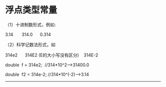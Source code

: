 ﻿
# 浮点类型常量

（1）十进制数形式，例如:                               

3.14       314.0      0.314 

（2）科学记数法形式，如 

314e2      314E2 (E的大小写没有区分)    314E-2 

double  f = 314e2;  //314*10^2-->31400.0 

double  f2 = 314e-2; //314*10^(-2)-->3.14 



------------------------------------------------------------

